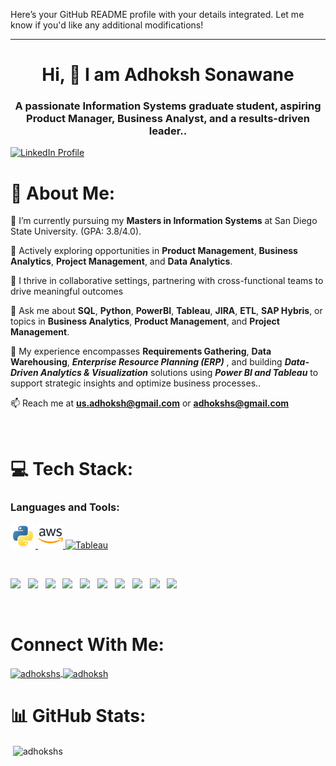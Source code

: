 Here’s your GitHub README profile with your details integrated. Let me know if you'd like any additional modifications!

---

<h1 align="center">Hi, 👋 I am Adhoksh Sonawane</h1>
<h3 align="center">A passionate Information Systems graduate student, aspiring Product Manager, Business Analyst, and a results-driven leader..</h3>

<p align="left"> 
  <a href="https://linkedin.com/in/adhokshs" target="_blank">
    <img src="https://img.shields.io/badge/-Adhoksh%20Sonawane-blue?style=for-the-badge&logo=Linkedin&logoColor=white" alt="LinkedIn Profile" />
  </a> 
</p>

# 💫 About Me:

🔭 I’m currently pursuing my **Masters in Information Systems** at San Diego State University. (GPA: 3.8/4.0).

🌱 Actively exploring opportunities in **Product Management**, **Business Analytics**, **Project Management**, and **Data Analytics**.

🤝 I thrive in collaborative settings, partnering with cross-functional teams to drive meaningful outcomes

💬 Ask me about **SQL**, **Python**, **PowerBI**, **Tableau**, **JIRA**, **ETL**, **SAP Hybris**, or topics in **Business Analytics**, **Product Management**, and **Project Management**.

🚀 My experience encompasses **Requirements Gathering**, **Data Warehousing**, ***Enterprise Resource Planning (ERP)*** , and building ***Data-Driven Analytics & Visualization*** solutions using ***Power BI and Tableau*** to support strategic insights and optimize business processes..

📫 Reach me at **us.adhoksh@gmail.com** or **adhokshs@gmail.com**

<br/>

# 💻 Tech Stack:
<h3 align="left">Languages and Tools:</h3>
<p align="left"> 
  <a href="https://www.python.org" target="_blank"> 
    <img src="https://raw.githubusercontent.com/devicons/devicon/master/icons/python/python-original.svg" alt="Python" width="40" height="40"/> 
  </a> 
  <a href="https://aws.amazon.com/" target="_blank"> 
    <img src="https://raw.githubusercontent.com/devicons/devicon/master/icons/amazonwebservices/amazonwebservices-original-wordmark.svg" alt="AWS" width="40" height="40"/> 
  </a> 
  <a href="https://www.tableau.com" target="_blank"> 
    <img src="https://raw.githubusercontent.com/devicons/devicon/master/icons/tableau/tableau-original.svg" alt="Tableau" width="40" height="40"/> 
  </a> 
</p>

<br>
<p >
<img src="https://img.shields.io/badge/Java-%2300599C.svg?style=for-the-badge&logo=Java&logoColor=white">&nbsp;&nbsp;
<img src="https://img.shields.io/badge/Python-%233670A0?style=for-the-badge&logo=Python&logoColor=ffdd54">&nbsp;&nbsp;
<img src="https://img.shields.io/badge/R-%23276DC3.svg?style=for-the-badge&logo=r&logoColor=white">&nbsp;&nbsp;
<img src="https://img.shields.io/badge/C-%2300599C.svg?style=for-the-badge&logo=c&logoColor=white">&nbsp;&nbsp;
<img src="https://img.shields.io/badge/Tableau-%23E97627.svg?style=for-the-badge&logo=tableau&logoColor=white">&nbsp;&nbsp;
<img src="https://img.shields.io/badge/Power%20BI-%23F2C811.svg?style=for-the-badge&logo=power-bi&logoColor=black">&nbsp;&nbsp;
<img src="https://img.shields.io/badge/SQL-%234479A1.svg?style=for-the-badge&logo=postgresql&logoColor=white">&nbsp;&nbsp;
<img src="https://img.shields.io/badge/MS%20Excel-%23217346.svg?style=for-the-badge&logo=microsoft-excel&logoColor=white">&nbsp;&nbsp;
<img src="https://img.shields.io/badge/Google%20Cloud-%234285F4.svg?style=for-the-badge&logo=google-cloud&logoColor=white">&nbsp;&nbsp;
<img src="https://img.shields.io/badge/JIRA-%230A83D8.svg?style=for-the-badge&logo=jira&logoColor=white">&nbsp;&nbsp;
</p>

<br>

# Connect With Me:
<p align="left">
  <a href="https://linkedin.com/in/adhokshs" target="_blank">
    <img align="center" src="https://raw.githubusercontent.com/rahuldkjain/github-profile-readme-generator/master/src/images/icons/Social/linked-in-alt.svg" alt="adhokshs" height="30" width="40" />
  </a>
  <a href="https://instagram.com/adhokshs" target="_blank">
    <img align="center" src="https://raw.githubusercontent.com/rahuldkjain/github-profile-readme-generator/master/src/images/icons/Social/instagram.svg" alt="adhoksh" height="30" width="40" />
  </a>
</p>

# 📊 GitHub Stats:
<p>&nbsp;<img align="center" src="https://github-readme-stats.vercel.app/api?username=adhokshs&show_icons=true&locale=en" alt="adhokshs" /></p>
